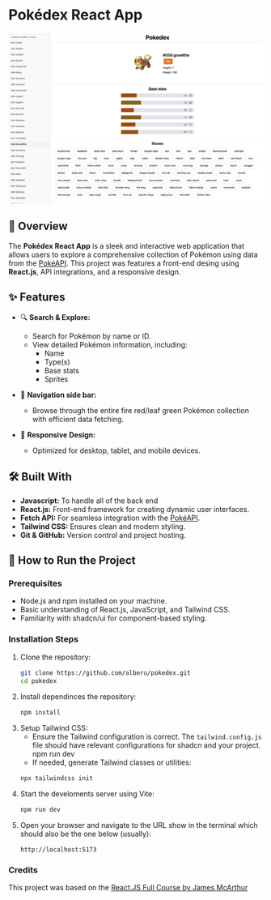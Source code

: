# Pokédex React App

![Pokedex Screenshot](pokedex-app.png)

## 🌟 Overview

The **Pokédex React App** is a sleek and interactive web application that allows users to explore a comprehensive collection of Pokémon using data from the [PokéAPI](https://pokeapi.co/api/v2/). This project was features a front-end desing using **React.js**, API integrations, and a responsive design.

## ✨ Features

- 🔍 **Search & Explore:**
  - Search for Pokémon by name or ID.
  - View detailed Pokémon information, including:
    - Name
    - Type(s)
    - Base stats
    - Sprites
  
- 📄 **Navigation side bar:**
  - Browse through the entire fire red/leaf green Pokémon collection with efficient data fetching.
  
- 🎨 **Responsive Design:**
  - Optimized for desktop, tablet, and mobile devices.

## 🛠️ Built With

- **Javascript:** To handle all of the back end
- **React.js:** Front-end framework for creating dynamic user interfaces.
- **Fetch API:** For seamless integration with the [PokéAPI](https://pokeapi.co/api/v2/).
- **Tailwind CSS:** Ensures clean and modern styling.
- **Git & GitHub:** Version control and project hosting.

## 🚀 How to Run the Project

### Prerequisites

- Node.js and npm installed on your machine.
- Basic understanding of React.js, JavaScript, and Tailwind CSS.
- Familiarity with shadcn/ui for component-based styling.

### Installation Steps

1. Clone the repository:
   ```bash
   git clone https://github.com/alberu/pokedex.git
   cd pokedex
   ```
2. Install dependinces the repository:
   ```bash
   npm install
   ```
3. Setup Tailwind CSS:
   - Ensure the Tailwind configuration is correct. The `tailwind.config.js` file should have relevant configurations for shadcn and your project.
   npm run dev
   - If needed, generate Tailwind classes or utilities:
   ```bash
   npx tailwindcss init
   ```
4. Start the develoments server using Vite:
   ```bash
   npm run dev
   ```
5. Open your browser and navigate to the URL show in the terminal which should also be the one below (usually):
   ```
   http://localhost:5173
   ```

### Credits

This project was based on the [React.JS Full Course by James McArthur](https://smoljames.com/roadmap)


